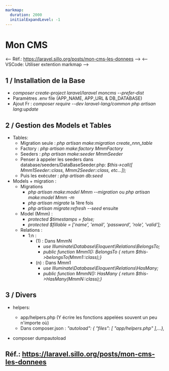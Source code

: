 ```yaml
---
markmap:
  duration: 2000
  initialExpandLevel: -1
---
```

# Mon CMS <!-- markmap: duration: 1000 -->
<-- Réf.: https://laravel.sillo.org/posts/mon-cms-les-donnees -->
<-- VSCode: Utiliser extention markmap -->

## 1 / Installation de la Base <!-- markmap: fold -->

- *composer  create-project laravel/laravel moncms --prefer-dist*
- Paramètres .env file (APP_NAME, APP_URL & DB_DATABASE)
- Ajout Fr : *composer require --dev laravel-lang/common
  php artisan lang:update*

## 2 / Gestion des Models et Tables <!-- markmap: fold -->
  
- Tables: <!-- markmap: fold -->
  - Migration seule : *php artisan make:migration create_nnn_table*
  - Factory : *php artisan make:factory MmmFactory*
  - Seeders : *php artisan make:seeder MmmSeeder*
  - Penser à appeler les seeders dans database/seeders/DataBaseSeeder.php:
    *$this->call([
      Mmm1Seeder::class,
      Mmm2Seeder::class,
      etc...]);*
  - Puis les exécuter : *php artisan db:seed*
- Models + migration : <!-- markmap: fold -->
  - Migrations
    - *php artisan make:model Mmm --migration* ou
      *php artisan make:model Mmm -m*
    - *php artisan migrate* la 1ère fois
    - *php artisan migrate:refresh --seed* ensuite
  - Model (Mmm) :
    - *protected $timestamps = false;*
    - *protected $fillable = ['name', 'email', 'password', 'role', 'valid'];*
  - Relations :
    - 1:n :
      - (1) : Dans MmmN
        - *use Illuminate\Database\Eloquent\Relations\BelongsTo;*
        - *public function Mmm1(): BelongsTo {
        return $this->belongsTo(Mmm1::class);}*
      - (n) : Dans Mmm1
        - *use Illuminate\Database\Eloquent\Relations\HasMany;*
        - *public function MmmN(): HasMany {
        return $this->HasMany(MmmN::class);}*

## 3 / Divers <!-- markmap: fold -->

- helpers:

  - app/helpers.php (Y écrire les fonctions appelées souvent un peu n'importe où)
  - Dans composer.json :
    *"autoload": {
    "files": [
    "app/helpers.php"
    ],...},*
- composer dumpautoload

## Réf.: **<https://laravel.sillo.org/posts/mon-cms-les-donnees>**
